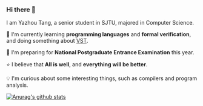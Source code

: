 ### Hi there 👋
I am Yazhou Tang, a senior student in SJTU, majored in Computer Science.

:seedling: I'm currently learning **programming languages** and **formal verification**, and doing something about [VST](https://github.com/PrincetonUniversity/VST).

:dart: I'm preparing for **National Postgraduate Entrance Examination** this year.

:star: I believe that **All is well**, and **everything will be better**.

:bulb: I'm curious about some interesting things, such as compilers and program analysis.

[![Anurag's github stats](https://github-readme-stats.vercel.app/api?username=ADSWT518&count_private=true)](https://github.com/anuraghazra/github-readme-stats)

<!--
**ADSWT518/ADSWT518** is a ✨ _special_ ✨ repository because its `README.md` (this file) appears on your GitHub profile.

Here are some ideas to get you started:

- 🔭 I’m currently working on ...
- 🌱 I’m currently learning ...
- 👯 I’m looking to collaborate on ...
- 🤔 I’m looking for help with ...
- 💬 Ask me about ...
- 📫 How to reach me: ...
- 😄 Pronouns: ...
- ⚡ Fun fact: ...
-->
